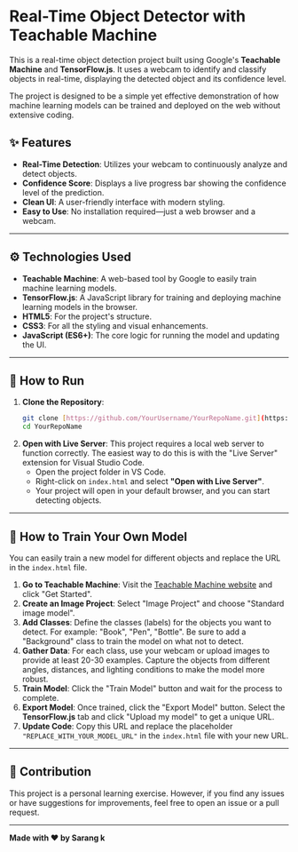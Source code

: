 # Real-Time Object Detector with Teachable Machine

This is a real-time object detection project built using Google's **Teachable Machine** and **TensorFlow.js**. It uses a webcam to identify and classify objects in real-time, displaying the detected object and its confidence level.

The project is designed to be a simple yet effective demonstration of how machine learning models can be trained and deployed on the web without extensive coding.

## ✨ Features

-   **Real-Time Detection**: Utilizes your webcam to continuously analyze and detect objects.
-   **Confidence Score**: Displays a live progress bar showing the confidence level of the prediction.
-   **Clean UI**: A user-friendly interface with modern styling.
-   **Easy to Use**: No installation required—just a web browser and a webcam.

---

## ⚙️ Technologies Used

-   **Teachable Machine**: A web-based tool by Google to easily train machine learning models.
-   **TensorFlow.js**: A JavaScript library for training and deploying machine learning models in the browser.
-   **HTML5**: For the project's structure.
-   **CSS3**: For all the styling and visual enhancements.
-   **JavaScript (ES6+)**: The core logic for running the model and updating the UI.

---

## 🚀 How to Run

1.  **Clone the Repository**:
    ```bash
    git clone [https://github.com/YourUsername/YourRepoName.git](https://github.com/YourUsername/YourRepoName.git)
    cd YourRepoName
    ```
2.  **Open with Live Server**: This project requires a local web server to function correctly. The easiest way to do this is with the "Live Server" extension for Visual Studio Code.
    -   Open the project folder in VS Code.
    -   Right-click on `index.html` and select **"Open with Live Server"**.
    -   Your project will open in your default browser, and you can start detecting objects.

---

## 🤖 How to Train Your Own Model

You can easily train a new model for different objects and replace the URL in the `index.html` file.

1.  **Go to Teachable Machine**: Visit the [Teachable Machine website](https://teachablemachine.withgoogle.com/) and click "Get Started".
2.  **Create an Image Project**: Select "Image Project" and choose "Standard image model".
3.  **Add Classes**: Define the classes (labels) for the objects you want to detect. For example: "Book", "Pen", "Bottle". Be sure to add a "Background" class to train the model on what not to detect.
4.  **Gather Data**: For each class, use your webcam or upload images to provide at least 20-30 examples. Capture the objects from different angles, distances, and lighting conditions to make the model more robust.
5.  **Train Model**: Click the "Train Model" button and wait for the process to complete.
6.  **Export Model**: Once trained, click the "Export Model" button. Select the **TensorFlow.js** tab and click "Upload my model" to get a unique URL.
7.  **Update Code**: Copy this URL and replace the placeholder `"REPLACE_WITH_YOUR_MODEL_URL"` in the `index.html` file with your new URL.

---

## 🤝 Contribution

This project is a personal learning exercise. However, if you find any issues or have suggestions for improvements, feel free to open an issue or a pull request.

---

**Made with ❤️ by Sarang k**
